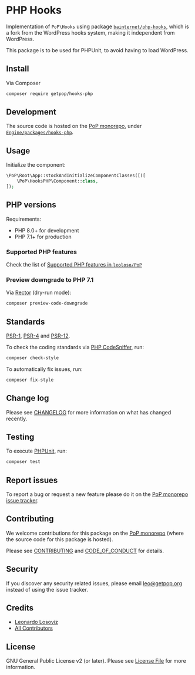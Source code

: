 # PHP Hooks

<!--
[![Build Status][ico-travis]][link-travis]
[![Quality Score][ico-code-quality]][link-code-quality]
[![Software License][ico-license]](LICENSE.md)
[![Latest Version on Packagist][ico-version]][link-packagist]
[![Coverage Status][ico-scrutinizer]][link-scrutinizer]
[![Total Downloads][ico-downloads]][link-downloads]
-->

Implementation of `PoP\Hooks` using package [`bainternet/php-hooks`](https://packagist.org/packages/bainternet/php-hooks), which is a fork from the WordPress hooks system, making it independent from WordPress.

This package is to be used for PHPUnit, to avoid having to load WordPress.

## Install

Via Composer

``` bash
composer require getpop/hooks-php
```

## Development

The source code is hosted on the [PoP monorepo](https://github.com/leoloso/PoP), under [`Engine/packages/hooks-php`](https://github.com/leoloso/PoP/tree/master/layers/Engine/packages/hooks-php).

## Usage

Initialize the component:

``` php
\PoP\Root\App::stockAndInitializeComponentClasses([([
    \PoP\HooksPHP\Component::class,
]);
```

## PHP versions

Requirements:

- PHP 8.0+ for development
- PHP 7.1+ for production

### Supported PHP features

Check the list of [Supported PHP features in `leoloso/PoP`](https://github.com/leoloso/PoP/blob/master/docs/supported-php-features.md)

### Preview downgrade to PHP 7.1

Via [Rector](https://github.com/rectorphp/rector) (dry-run mode):

```bash
composer preview-code-downgrade
```

## Standards

[PSR-1](https://www.php-fig.org/psr/psr-1), [PSR-4](https://www.php-fig.org/psr/psr-4) and [PSR-12](https://www.php-fig.org/psr/psr-12).

To check the coding standards via [PHP CodeSniffer](https://github.com/squizlabs/PHP_CodeSniffer), run:

``` bash
composer check-style
```

To automatically fix issues, run:

``` bash
composer fix-style
```

## Change log

Please see [CHANGELOG](CHANGELOG.md) for more information on what has changed recently.

## Testing

To execute [PHPUnit](https://phpunit.de/), run:

``` bash
composer test
```

## Report issues

To report a bug or request a new feature please do it on the [PoP monorepo issue tracker](https://github.com/leoloso/PoP/issues).

## Contributing

We welcome contributions for this package on the [PoP monorepo](https://github.com/leoloso/PoP) (where the source code for this package is hosted).

Please see [CONTRIBUTING](CONTRIBUTING.md) and [CODE_OF_CONDUCT](CODE_OF_CONDUCT.md) for details.

## Security

If you discover any security related issues, please email leo@getpop.org instead of using the issue tracker.

## Credits

- [Leonardo Losoviz][link-author]
- [All Contributors][link-contributors]

## License

GNU General Public License v2 (or later). Please see [License File](LICENSE.md) for more information.

[ico-version]: https://img.shields.io/packagist/v/getpop/hooks-php.svg?style=flat-square
[ico-license]: https://img.shields.io/badge/license-GPLv2-brightgreen.svg?style=flat-square
[ico-travis]: https://img.shields.io/travis/getpop/hooks-php/master.svg?style=flat-square
[ico-scrutinizer]: https://img.shields.io/scrutinizer/coverage/g/getpop/hooks-php.svg?style=flat-square
[ico-code-quality]: https://img.shields.io/scrutinizer/g/getpop/hooks-php.svg?style=flat-square
[ico-downloads]: https://img.shields.io/packagist/dt/getpop/hooks-php.svg?style=flat-square

[link-packagist]: https://packagist.org/packages/getpop/hooks-php
[link-travis]: https://travis-ci.org/getpop/hooks-php
[link-scrutinizer]: https://scrutinizer-ci.com/g/getpop/hooks-php/code-structure
[link-code-quality]: https://scrutinizer-ci.com/g/getpop/hooks-php
[link-downloads]: https://packagist.org/packages/getpop/hooks-php
[link-author]: https://github.com/leoloso
[link-contributors]: ../../../../../../contributors
